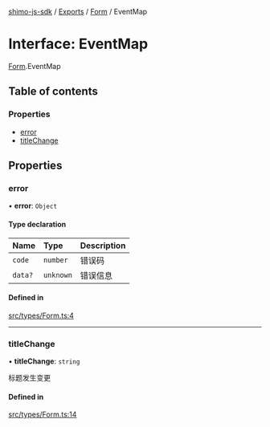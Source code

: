 [shimo-js-sdk](../README.md) / [Exports](../modules.md) / [Form](../modules/Form.md) / EventMap

# Interface: EventMap

[Form](../modules/Form.md).EventMap

## Table of contents

### Properties

- [error](Form.EventMap.md#error)
- [titleChange](Form.EventMap.md#titlechange)

## Properties

### error

• **error**: `Object`

#### Type declaration

| Name | Type | Description |
| :------ | :------ | :------ |
| `code` | `number` | 错误码 |
| `data?` | `unknown` | 错误信息 |

#### Defined in

[src/types/Form.ts:4](https://github.com/shimohq/shimo-js-sdk/blob/158d938/src/types/Form.ts#L4)

___

### titleChange

• **titleChange**: `string`

标题发生变更

#### Defined in

[src/types/Form.ts:14](https://github.com/shimohq/shimo-js-sdk/blob/158d938/src/types/Form.ts#L14)
